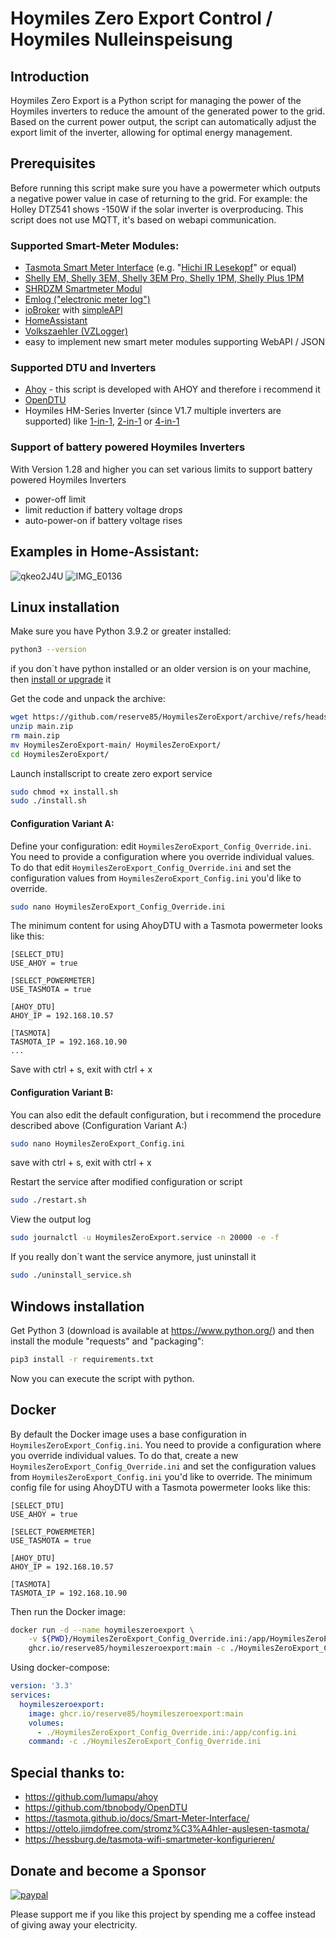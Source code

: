 # Hoymiles Zero Export Control / Hoymiles Nulleinspeisung

## Introduction
Hoymiles Zero Export is a Python script for managing the power of the Hoymiles inverters to reduce the amount of the generated power to the grid. Based on the current power output, the script can automatically adjust the export limit of the inverter, allowing for optimal energy management.

## Prerequisites
Before running this script make sure you have a powermeter which outputs a negative power value in case of returning to the grid.
For example: the Holley DTZ541 shows -150W if the solar inverter is overproducing.
This script does not use MQTT, it's based on webapi communication.

### Supported Smart-Meter Modules:
- [Tasmota Smart Meter Interface](https://tasmota.github.io/docs/Smart-Meter-Interface/) (e.g. "[Hichi IR Lesekopf](https://www.ebay.de/sch/i.html?_ssn=hicbelm-8)" or equal)
- [Shelly EM, Shelly 3EM, Shelly 3EM Pro, Shelly 1PM, Shelly Plus 1PM](https://www.shelly.cloud/de/products/product-overview/shelly-3em-1)
- [SHRDZM Smartmeter Modul](https://cms.shrdzm.com/produkt/smartmeter-modul/)
- [Emlog ("electronic meter log")](https://weidmann-elektronik.de/Emlog_Projekt.html)
- [ioBroker](https://www.iobroker.net/) with [simpleAPI](https://github.com/ioBroker/ioBroker.simple-api)
- [HomeAssistant](https://www.home-assistant.io/)
- [Volkszaehler (VZLogger)](https://volkszaehler.org/)
- easy to implement new smart meter modules supporting WebAPI / JSON

### Supported DTU and Inverters
- [Ahoy](https://github.com/lumapu/ahoy) - this script is developed with AHOY and therefore i recommend it
- [OpenDTU](https://github.com/tbnobody/OpenDTU)
- Hoymiles HM-Series Inverter (since V1.7 multiple inverters are supported) like [1-in-1](https://www.hoymiles.com/product/microinverter/hm-300-350-400-eu/), [2-in-1](https://www.hoymiles.com/product/microinverter/hm-600-700-800-eu/) or [4-in-1](https://www.hoymiles.com/product/microinverter/hm-1200-1500-eu/)

### Support of battery powered Hoymiles Inverters
With Version 1.28 and higher you can set various limits to support battery powered Hoymiles Inverters
- power-off limit
- limit reduction if battery voltage drops
- auto-power-on if battery voltage rises 

## Examples in Home-Assistant:
![qkeo2J4U](https://user-images.githubusercontent.com/111107925/222456008-947bfbf1-09b3-4639-97d0-cc88c5af2a72.png)
![IMG_E0136](https://user-images.githubusercontent.com/111107925/217559535-1b530738-67bc-4c29-a6f2-9aa4addce41d.JPG)

## Linux installation

Make sure you have Python 3.9.2 or greater installed:
```sh
python3 --version
```
if you don´t have python installed or an older version is on your machine, then [install or upgrade](https://docs.python.org/3.11/using/unix.html#on-linux) it

Get the code and unpack the archive:
```sh
wget https://github.com/reserve85/HoymilesZeroExport/archive/refs/heads/main.zip
unzip main.zip
rm main.zip
mv HoymilesZeroExport-main/ HoymilesZeroExport/
cd HoymilesZeroExport/
```

Launch installscript to create zero export service
```sh
sudo chmod +x install.sh
sudo ./install.sh
```
#### Configuration Variant A: 
Define your configuration:
edit `HoymilesZeroExport_Config_Override.ini`. 
You need to provide a configuration where you override individual values. 
To do that edit `HoymilesZeroExport_Config_Override.ini` and set the configuration values from `HoymilesZeroExport_Config.ini` you'd like to override. 
```sh
sudo nano HoymilesZeroExport_Config_Override.ini
```
The minimum content for using AhoyDTU with a Tasmota powermeter looks like this:
```
[SELECT_DTU]
USE_AHOY = true

[SELECT_POWERMETER]
USE_TASMOTA = true

[AHOY_DTU]
AHOY_IP = 192.168.10.57

[TASMOTA]
TASMOTA_IP = 192.168.10.90
...
```
Save with ctrl + s, exit with ctrl + x

#### Configuration Variant B: 

You can also edit the default configuration, but i recommend the procedure described above (Configuration Variant A:)

```sh
sudo nano HoymilesZeroExport_Config.ini
```
save with ctrl + s, exit with ctrl + x

Restart the service after modified configuration or script
```sh
sudo ./restart.sh
```

View the output log
```sh
sudo journalctl -u HoymilesZeroExport.service -n 20000 -e -f
```

If you really don´t want the service anymore, just uninstall it
```sh
sudo ./uninstall_service.sh
```

## Windows installation
Get Python 3 (download is available at https://www.python.org/) and then install the module "requests" and "packaging":
```sh
pip3 install -r requirements.txt
```
Now you can execute the script with python.

## Docker
By default the Docker image uses a base configuration in `HoymilesZeroExport_Config.ini`. You need to provide a configuration where you override individual values. To do that, create a new `HoymilesZeroExport_Config_Override.ini` and set the configuration values from `HoymilesZeroExport_Config.ini` you'd like to override. The minimum config file for using AhoyDTU with a Tasmota powermeter looks like this:
```
[SELECT_DTU]
USE_AHOY = true

[SELECT_POWERMETER]
USE_TASMOTA = true

[AHOY_DTU]
AHOY_IP = 192.168.10.57

[TASMOTA]
TASMOTA_IP = 192.168.10.90
```

Then run the Docker image:
```sh
docker run -d --name hoymileszeroexport \
    -v ${PWD}/HoymilesZeroExport_Config_Override.ini:/app/HoymilesZeroExport_Config_Override.ini \
    ghcr.io/reserve85/hoymileszeroexport:main -c ./HoymilesZeroExport_Config_Override.ini
```

Using docker-compose:
```yaml
version: '3.3'
services:
  hoymileszeroexport:
    image: ghcr.io/reserve85/hoymileszeroexport:main
    volumes:
      - ./HoymilesZeroExport_Config_Override.ini:/app/config.ini
    command: -c ./HoymilesZeroExport_Config_Override.ini
```

## Special thanks to:
- https://github.com/lumapu/ahoy
- https://github.com/tbnobody/OpenDTU
- https://tasmota.github.io/docs/Smart-Meter-Interface/
- https://ottelo.jimdofree.com/stromz%C3%A4hler-auslesen-tasmota/
- https://hessburg.de/tasmota-wifi-smartmeter-konfigurieren/

## Donate and become a Sponsor
[![paypal](https://www.paypalobjects.com/en_US/i/btn/btn_donate_LG.gif)](https://paypal.me/TobiasWKraft/5)

Please support me if you like this project by spending me a coffee instead of giving away your electricity.
